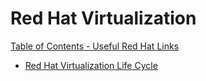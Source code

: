 # Red Hat Virtualization

[Table of Contents - Useful Red Hat Links](https://github.com/pslucas0212/UsefulRedHatLinks)

- [Red Hat Virtualization Life Cycle](https://access.redhat.com/support/policy/updates/rhev)
